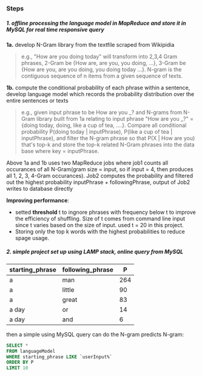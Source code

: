 
### Steps
##### 1. offline processing the language model in MapReduce and store it in MySQL for real time responsive query
**1a.** develop N-Gram library from the textfile scraped from Wikipidia
> e.g., "How are you doing today" will transform into 2,3,4 Gram phrases, 2-Gram be {How are, are you, you doing, ...}, 3-Gram be {How are you, are you doing, you doing today ...}. N-gram is the contiguous sequence of n items from a given sequence of texts.

**1b.** compute the conditional probability of each phrase within a sentence, develop language model which records the probability distribution over the entire sentences or texts

> e.g., given input phrase to be How are you _? and N-grams from N-Gram library built from 1a relating to input phrase "How are you _?" = {doing today, doing, like a cup of tea, ....}. Compare all conditional probability P(doing today | inputPhrase), P(like a cup of tea | inputPhrase), and filter the N-gram phrase so that P(X | How are you) that's top-k and store the top-k related N-Gram phrases into the data base where key = inputPhrase.

Above 1a and 1b uses two MapReduce jobs where job1 counts all occurances of all N-Gram(gram size = input, so if input = 4, then produces all 1, 2, 3, 4-Gram occurances). Job2 computes the probability and filtered out the highest probability inputPhrase + followingPhrase, output of Job2 writes to database directly

**Improving performance**:
* setted **threshold** t to ingnore phrases with frequency below t to improve the efficiency of shuffling. Size of t comes from command line input since t varies based on the size of input. used t = 20 in this project.
* Storing only the top k words with the highest probabilities to reduce spage usage.

##### 2. simple project set up using LAMP stack, online query from MySQL


starting_phrase | following_phrase | P
----------------|---------------|-------------
a | man | 264
a | little | 90
a | great | 83
a day | or | 14
a day | and | 6

then a simple using MySQL query can do the N-gram predicts N-gram:

```sql
SELECT * 
FROM languageModel
WHERE starting_phrase LIKE `userInput%`
ORDER BY P
LIMIT 10
```





